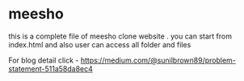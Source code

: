 # meesho

this is a complete file of meesho clone website .
you can start from index.html
and also user can access all folder and files

For blog detail click -
https://medium.com/@sunilbrown89/problem-statement-511a58da8ec4
